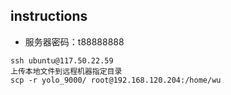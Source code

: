 ## instructions
- 服务器密码：t88888888

```
ssh ubuntu@117.50.22.59
上传本地文件到远程机器指定目录
scp -r yolo_9000/ root@192.168.120.204:/home/wu
```